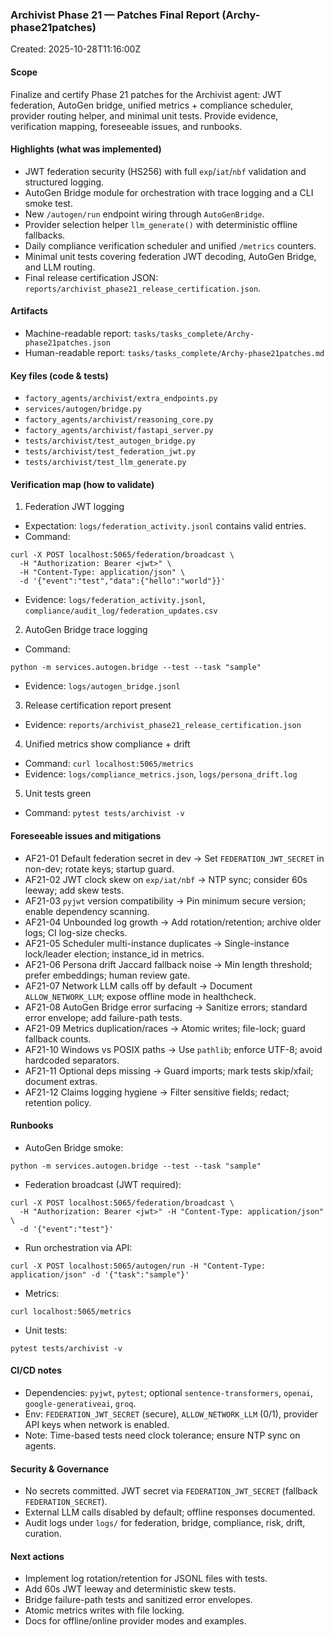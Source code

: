 ### Archivist Phase 21 — Patches Final Report (Archy-phase21patches)

Created: 2025-10-28T11:16:00Z

#### Scope
Finalize and certify Phase 21 patches for the Archivist agent: JWT federation, AutoGen bridge, unified metrics + compliance scheduler, provider routing helper, and minimal unit tests. Provide evidence, verification mapping, foreseeable issues, and runbooks.

#### Highlights (what was implemented)
- JWT federation security (HS256) with full `exp`/`iat`/`nbf` validation and structured logging.
- AutoGen Bridge module for orchestration with trace logging and a CLI smoke test.
- New `/autogen/run` endpoint wiring through `AutoGenBridge`.
- Provider selection helper `llm_generate()` with deterministic offline fallbacks.
- Daily compliance verification scheduler and unified `/metrics` counters.
- Minimal unit tests covering federation JWT decoding, AutoGen Bridge, and LLM routing.
- Final release certification JSON: `reports/archivist_phase21_release_certification.json`.

#### Artifacts
- Machine-readable report: `tasks/tasks_complete/Archy-phase21patches.json`
- Human-readable report: `tasks/tasks_complete/Archy-phase21patches.md`

#### Key files (code & tests)
- `factory_agents/archivist/extra_endpoints.py`
- `services/autogen/bridge.py`
- `factory_agents/archivist/reasoning_core.py`
- `factory_agents/archivist/fastapi_server.py`
- `tests/archivist/test_autogen_bridge.py`
- `tests/archivist/test_federation_jwt.py`
- `tests/archivist/test_llm_generate.py`

#### Verification map (how to validate)
1) Federation JWT logging
- Expectation: `logs/federation_activity.jsonl` contains valid entries.
- Command:
```
curl -X POST localhost:5065/federation/broadcast \
  -H "Authorization: Bearer <jwt>" \
  -H "Content-Type: application/json" \
  -d '{"event":"test","data":{"hello":"world"}}'
```
- Evidence: `logs/federation_activity.jsonl`, `compliance/audit_log/federation_updates.csv`

2) AutoGen Bridge trace logging
- Command:
```
python -m services.autogen.bridge --test --task "sample"
```
- Evidence: `logs/autogen_bridge.jsonl`

3) Release certification report present
- Evidence: `reports/archivist_phase21_release_certification.json`

4) Unified metrics show compliance + drift
- Command: `curl localhost:5065/metrics`
- Evidence: `logs/compliance_metrics.json`, `logs/persona_drift.log`

5) Unit tests green
- Command: `pytest tests/archivist -v`

#### Foreseeable issues and mitigations
- AF21-01 Default federation secret in dev → Set `FEDERATION_JWT_SECRET` in non-dev; rotate keys; startup guard.
- AF21-02 JWT clock skew on `exp/iat/nbf` → NTP sync; consider 60s leeway; add skew tests.
- AF21-03 `pyjwt` version compatibility → Pin minimum secure version; enable dependency scanning.
- AF21-04 Unbounded log growth → Add rotation/retention; archive older logs; CI log-size checks.
- AF21-05 Scheduler multi-instance duplicates → Single-instance lock/leader election; instance_id in metrics.
- AF21-06 Persona drift Jaccard fallback noise → Min length threshold; prefer embeddings; human review gate.
- AF21-07 Network LLM calls off by default → Document `ALLOW_NETWORK_LLM`; expose offline mode in healthcheck.
- AF21-08 AutoGen Bridge error surfacing → Sanitize errors; standard error envelope; add failure-path tests.
- AF21-09 Metrics duplication/races → Atomic writes; file-lock; guard fallback counts.
- AF21-10 Windows vs POSIX paths → Use `pathlib`; enforce UTF-8; avoid hardcoded separators.
- AF21-11 Optional deps missing → Guard imports; mark tests skip/xfail; document extras.
- AF21-12 Claims logging hygiene → Filter sensitive fields; redact; retention policy.

#### Runbooks
- AutoGen Bridge smoke:
```
python -m services.autogen.bridge --test --task "sample"
```
- Federation broadcast (JWT required):
```
curl -X POST localhost:5065/federation/broadcast \
  -H "Authorization: Bearer <jwt>" -H "Content-Type: application/json" \
  -d '{"event":"test"}'
```
- Run orchestration via API:
```
curl -X POST localhost:5065/autogen/run -H "Content-Type: application/json" -d '{"task":"sample"}'
```
- Metrics:
```
curl localhost:5065/metrics
```
- Unit tests:
```
pytest tests/archivist -v
```

#### CI/CD notes
- Dependencies: `pyjwt`, `pytest`; optional `sentence-transformers`, `openai`, `google-generativeai`, `groq`.
- Env: `FEDERATION_JWT_SECRET` (secure), `ALLOW_NETWORK_LLM` (0/1), provider API keys when network is enabled.
- Note: Time-based tests need clock tolerance; ensure NTP sync on agents.

#### Security & Governance
- No secrets committed. JWT secret via `FEDERATION_JWT_SECRET` (fallback `FEDERATION_SECRET`).
- External LLM calls disabled by default; offline responses documented.
- Audit logs under `logs/` for federation, bridge, compliance, risk, drift, curation.

#### Next actions
- Implement log rotation/retention for JSONL files with tests.
- Add 60s JWT leeway and deterministic skew tests.
- Bridge failure-path tests and sanitized error envelopes.
- Atomic metrics writes with file locking.
- Docs for offline/online provider modes and examples.
